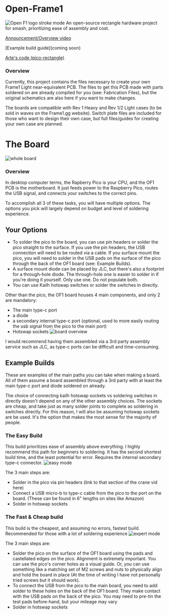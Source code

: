 # Open-Frame1
![Open F1 logo stroke mode](https://user-images.githubusercontent.com/28491168/173758069-75f6b53f-6dd0-4fa1-a8ac-bf687989da07.png)
An open-source rectangle hardware project for smash, prioritizing ease of assembly and cost.

[Announcement/Overview video](https://youtu.be/RbpOA7Az5DE)

[Example build guide](coming soon)

[Arte's code (pico-rectangle)](https://github.com/JulienBernard3383279/pico-rectangle)

### Overview
Currently, this project contains the files necessary to create your own Frame1 Light near-equivalent PCB. The files to get this PCB made with parts soldered on are already compiled for you (see: Fabrication Files), but the original schematics are also here if you want to make changes.

The boards are compatible with Rev 1 Heavy and Rev 1/2 Light cases (to be sold in waves on the Frame1.gg website). Switch plate files are included for those who want to design their own case, but full files/guides for creating your own case are planned.


# The Board
![whole board](https://user-images.githubusercontent.com/28491168/173757642-d8927d98-c139-43c3-8cbe-2c92696d7a9a.png)
### Overview
In desktop computer terms, the Rapberry Pico is your CPU, and the OF1 PCB is the motherboard. It just feeds power to the Raspberry Pico, routes the USB signal, and connects your switches to the correct pins. 

To accomplish all 3 of these tasks, you will have multiple options. The options you pick will largely depend on budget and level of soldering experience.

## Your Options
- To solder the pico to the board, you can use pin headers or solder the pico straight to the surface. If you use the pin headers, the USB connection will need to be routed via a cable. If you surface mount the pico, you will need to solder in the USB pads on the surface of the pico through the back of the OF1 board (see: Example Builds).
- A surface mount diode can be placed by JLC, but there's also a footprint for a through-hole diode. The through-hole one is easier to solder in if you're doing it yourself. Only use one. Do not populate both.
- You can use Kailh hotswap switches or solder the switches in directly.

Other than the pico, the OF1 board houses 4 main components, and only 2 are mandatory: 
- The main type-c port
- a diode
- a secondary internal type-c port (optional, used to more easily routing the usb signal from the pico to the main port)
- Hotswap sockets
![board overview](https://user-images.githubusercontent.com/28491168/173209396-a105109a-8bd6-4859-9a19-c7479b79a35b.png)

I would recommend having them assembled via a 3rd party assembly service such as JLC, as type-c ports can be difficult and time-consuming.

## Example Builds

These are examples of the main paths you can take when making a board. All of them assume a board assembled through a 3rd party with at least the main type-c port and diode soldered on already. 

The choice of connecting kailh hotswap sockets vs soldering switches in directly doesn't depend on any of the other assembly choices. The sockets are cheap, and take just as many solder joints to complete as soldering in switches directly. For this reason, I will also be assuming hotswap sockets are be used. It's the option that makes the most sense for the majority of people.

### The Easy Build
This build prioritizes ease of assembly above everything. I highly recommend this path for beginners to soldering. It has the second shortest build time, and the least potential for error. Requires the internal secondary type-c connector.
![easy mode](https://user-images.githubusercontent.com/28491168/173758831-21a278c2-3cd2-4326-9130-c9e73005c1ce.png)


The 3 main steps are:
- Solder in the pico via pin headers (link to that section of the crane vid here)
- Connect a USB micro-b to type-c cable from the pico to the port on the board. (These can be found in 6" lengths on sites like Amazon)
- Solder in hotswap sockets

### The Fast & Cheap build
This build is the cheapest, and assuming no errors, fastest build. Recommended for those with a lot of soldering experience
![expert mode](https://user-images.githubusercontent.com/28491168/173760333-405eabf4-2221-4371-b168-0d9663b95e7e.png)

The 3 main steps are:
- Solder the pico on the surface of the OF1 board using the pads and castellated edges on the pico. Alignment is extremely important. You can use the pico's corner holes as a visual guide. Or, you can use something like a matching set of M2 screws and nuts to physically align and hold the board in place (At the time of writing I have not personally tried screws but it should work).
- To connect the USB from the pico to the main board, you need to add solder to these holes on the back of the OF1 board. They make contact with the USB pads on the back of the pico. You may need to pre-tin the test pads before-hand, but your mileage may vary
- Solder in hotswap sockets

